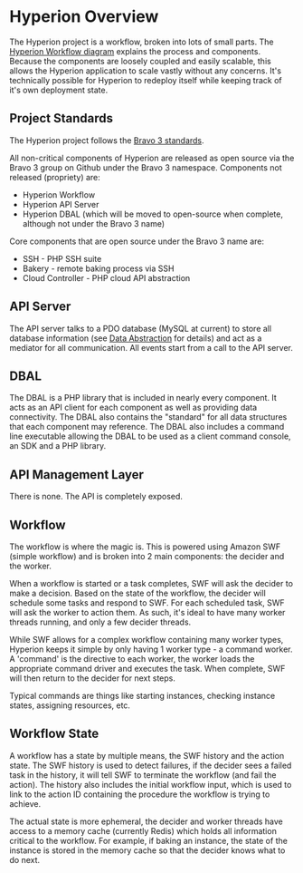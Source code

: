 Hyperion Overview
=================

The Hyperion project is a workflow, broken into lots of small parts. The
[Hyperion Workflow diagram](https://www.lucidchart.com/documents/edit/5a1a820b-7293-4fb3-b670-f9c9b4ab6e00/0) explains
the process and components. Because the components are loosely coupled and easily scalable, this allows the Hyperion
application to scale vastly without any concerns. It's technically possible for Hyperion to redeploy itself while
keeping track of it's own deployment state.

Project Standards
-----------------
The Hyperion project follows the [Bravo 3 standards](https://github.com/bravo3/standards/blob/master/README.md).

All non-critical components of Hyperion are released as open source via the Bravo 3 group on Github under the Bravo 3
namespace. Components not released (propriety) are:

* Hyperion Workflow
* Hyperion API Server
* Hyperion DBAL (which will be moved to open-source when complete, although not under the Bravo 3 name)

Core components that are open source under the Bravo 3 name are:

* SSH - PHP SSH suite
* Bakery - remote baking process via SSH
* Cloud Controller - PHP cloud API abstraction

API Server
----------
The API server talks to a PDO database (MySQL at current) to store all database information
(see [Data Abstraction](DataAbstraction.md) for details) and act as a mediator for all communication. All events start
from a call to the API server.

DBAL
----
The DBAL is a PHP library that is included in nearly every component. It acts as an API client for each component as
well as providing data connectivity. The DBAL also contains the "standard" for all data structures that each component
may reference. The DBAL also includes a command line executable allowing the DBAL to be used as a client command
console, an SDK and a PHP library.

API Management Layer
--------------------
There is none. The API is completely exposed.

Workflow
--------
The workflow is where the magic is. This is powered using Amazon SWF (simple workflow) and is broken into 2 main
components: the decider and the worker.

When a workflow is started or a task completes, SWF will ask the decider to make a decision. Based on the state of the
workflow, the decider will schedule some tasks and respond to SWF. For each scheduled task, SWF will ask the worker to
action them. As such, it's ideal to have many worker threads running, and only a few decider threads.

While SWF allows for a complex workflow containing many worker types, Hyperion keeps it simple by only having 1 worker
type - a command worker. A 'command' is the directive to each worker, the worker loads the appropriate command driver
and executes the task. When complete, SWF will then return to the decider for next steps.

Typical commands are things like starting instances, checking instance states, assigning resources, etc.

Workflow State
--------------
A workflow has a state by multiple means, the SWF history and the action state. The SWF history is used to detect
failures, if the decider sees a failed task in the history, it will tell SWF to terminate the workflow (and fail the
action). The history also includes the initial workflow input, which is used to link to the action ID containing
the procedure the workflow is trying to achieve.

The actual state is more ephemeral, the decider and worker threads have access to a memory cache (currently Redis)
which holds all information critical to the workflow. For example, if baking an instance, the state of the instance
is stored in the memory cache so that the decider knows what to do next.
